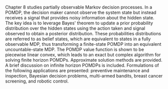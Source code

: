 Chapter 8 studies partially observable Markov decision processes. In a POMDP, the decision maker cannot observe the system state but instead receives a signal that provides noisy information about the hidden state. The key idea is to leverage Bayes' theorem to update a prior probability distribution over the hidden states using the action taken and signal observed to obtain a posterior distribution. These probabilities distributions are referred to as belief states, which are equivalent to states in a fully observable MDP, thus transforming a finite-state POMDP into an equivalent uncountable-state MDP. The POMDP value function is shown to be piecewise linear convex, which leads to an exact but complex algorithm for solving finite horizon POMDPs. Approximate solution methods are provided. A brief discussion on infinite horizon POMDPs is included. Formulations of the following applications are presented: preventive maintenance and inspection, Bayesian decision problems, multi-armed bandits, breast cancer screening, and robotic control. 
